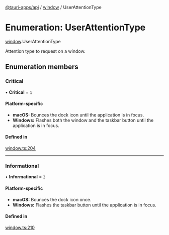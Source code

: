 [@tauri-apps/api](../index.md) / [window](../modules/window.md) / UserAttentionType

# Enumeration: UserAttentionType

[window](../modules/window.md).UserAttentionType

Attention type to request on a window.

## Enumeration members

### Critical

• **Critical** = `1`

#### Platform-specific
 - **macOS:** Bounces the dock icon until the application is in focus.
- **Windows:** Flashes both the window and the taskbar button until the application is in focus.

#### Defined in

[window.ts:204](https://github.com/tauri-apps/tauri/blob/d29c5d5/tooling/api/src/window.ts#L204)

___

### Informational

• **Informational** = `2`

#### Platform-specific
- **macOS:** Bounces the dock icon once.
- **Windows:** Flashes the taskbar button until the application is in focus.

#### Defined in

[window.ts:210](https://github.com/tauri-apps/tauri/blob/d29c5d5/tooling/api/src/window.ts#L210)
